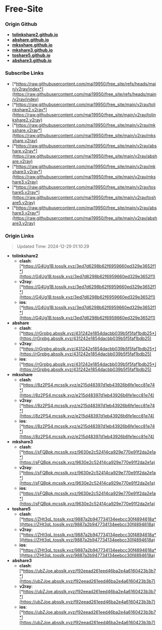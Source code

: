 # Free-Site

### Origin Github

- [**tolinkshare2.github.io**](https://github.com/tolinkshare2/tolinkshare2.github.io)
- [**abshare.github.io**](https://github.com/abshare/abshare.github.io)
- [**mksshare.github.io**](https://github.com/mksshare/mksshare.github.io)
- [**mkshare3.github.io**](https://github.com/mkshare3/mkshare3.github.io)
- [**toshare5.github.io**](https://github.com/toshare5/toshare5.github.io)
- [**abshare3.github.io**](https://github.com/abshare3/abshare3.github.io)

### Subscribe Links

- [*https://raw.githubusercontent.com/mai19950/free_site/refs/heads/main/v2ray/index*](https://raw.githubusercontent.com/mai19950/free_site/refs/heads/main/v2ray/index)
- [*https://raw.githubusercontent.com/mai19950/free_site/main/v2ray/tolinkshare2.v2ray*](https://raw.githubusercontent.com/mai19950/free_site/main/v2ray/tolinkshare2.v2ray)
- [*https://raw.githubusercontent.com/mai19950/free_site/main/v2ray/mksshare.v2ray*](https://raw.githubusercontent.com/mai19950/free_site/main/v2ray/mksshare.v2ray)
- [*https://raw.githubusercontent.com/mai19950/free_site/main/v2ray/abshare.v2ray*](https://raw.githubusercontent.com/mai19950/free_site/main/v2ray/abshare.v2ray)
- [*https://raw.githubusercontent.com/mai19950/free_site/main/v2ray/mkshare3.v2ray*](https://raw.githubusercontent.com/mai19950/free_site/main/v2ray/mkshare3.v2ray)
- [*https://raw.githubusercontent.com/mai19950/free_site/main/v2ray/toshare5.v2ray*](https://raw.githubusercontent.com/mai19950/free_site/main/v2ray/toshare5.v2ray)
- [*https://raw.githubusercontent.com/mai19950/free_site/main/v2ray/abshare3.v2ray*](https://raw.githubusercontent.com/mai19950/free_site/main/v2ray/abshare3.v2ray)

### Origin Links

> Updated Time: 2024-12-29 01:10:29

- **tolinkshare2**
  - **clash**: [*https://G4Ug1B.tosslk.xyz/3ed7d6298b62f6959660ed329e3652f1*](https://G4Ug1B.tosslk.xyz/3ed7d6298b62f6959660ed329e3652f1)
  - **v2ray**: [*https://G4Ug1B.tosslk.xyz/3ed7d6298b62f6959660ed329e3652f1*](https://G4Ug1B.tosslk.xyz/3ed7d6298b62f6959660ed329e3652f1)
  - **ios**: [*https://G4Ug1B.tosslk.xyz/3ed7d6298b62f6959660ed329e3652f1*](https://G4Ug1B.tosslk.xyz/3ed7d6298b62f6959660ed329e3652f1)
- **abshare**
  - **clash**: [*https://rGrpbg.absslk.xyz/431242e1854dacbb039b5f5faf1bdb25*](https://rGrpbg.absslk.xyz/431242e1854dacbb039b5f5faf1bdb25)
  - **v2ray**: [*https://rGrpbg.absslk.xyz/431242e1854dacbb039b5f5faf1bdb25*](https://rGrpbg.absslk.xyz/431242e1854dacbb039b5f5faf1bdb25)
  - **ios**: [*https://rGrpbg.absslk.xyz/431242e1854dacbb039b5f5faf1bdb25*](https://rGrpbg.absslk.xyz/431242e1854dacbb039b5f5faf1bdb25)
- **mksshare**
  - **clash**: [*https://8z2PS4.mcsslk.xyz/e215d48397d1eb43926b6fe1ecc81e74*](https://8z2PS4.mcsslk.xyz/e215d48397d1eb43926b6fe1ecc81e74)
  - **v2ray**: [*https://8z2PS4.mcsslk.xyz/e215d48397d1eb43926b6fe1ecc81e74*](https://8z2PS4.mcsslk.xyz/e215d48397d1eb43926b6fe1ecc81e74)
  - **ios**: [*https://8z2PS4.mcsslk.xyz/e215d48397d1eb43926b6fe1ecc81e74*](https://8z2PS4.mcsslk.xyz/e215d48397d1eb43926b6fe1ecc81e74)
- **mkshare3**
  - **clash**: [*https://sFQBpk.mcsslk.xyz/9630e2c52414ca929e770e91f2da2e1a*](https://sFQBpk.mcsslk.xyz/9630e2c52414ca929e770e91f2da2e1a)
  - **v2ray**: [*https://sFQBpk.mcsslk.xyz/9630e2c52414ca929e770e91f2da2e1a*](https://sFQBpk.mcsslk.xyz/9630e2c52414ca929e770e91f2da2e1a)
  - **ios**: [*https://sFQBpk.mcsslk.xyz/9630e2c52414ca929e770e91f2da2e1a*](https://sFQBpk.mcsslk.xyz/9630e2c52414ca929e770e91f2da2e1a)
- **toshare5**
  - **clash**: [*https://ZHt3qL.tosslk.xyz/9887a2b947734134eebcc30f4894618a*](https://ZHt3qL.tosslk.xyz/9887a2b947734134eebcc30f4894618a)
  - **v2ray**: [*https://ZHt3qL.tosslk.xyz/9887a2b947734134eebcc30f4894618a*](https://ZHt3qL.tosslk.xyz/9887a2b947734134eebcc30f4894618a)
  - **ios**: [*https://ZHt3qL.tosslk.xyz/9887a2b947734134eebcc30f4894618a*](https://ZHt3qL.tosslk.xyz/9887a2b947734134eebcc30f4894618a)
- **abshare3**
  - **clash**: [*https://ubZJoe.absslk.xyz/f92eead261eed46ba2e4a6160423b3b7*](https://ubZJoe.absslk.xyz/f92eead261eed46ba2e4a6160423b3b7)
  - **v2ray**: [*https://ubZJoe.absslk.xyz/f92eead261eed46ba2e4a6160423b3b7*](https://ubZJoe.absslk.xyz/f92eead261eed46ba2e4a6160423b3b7)
  - **ios**: [*https://ubZJoe.absslk.xyz/f92eead261eed46ba2e4a6160423b3b7*](https://ubZJoe.absslk.xyz/f92eead261eed46ba2e4a6160423b3b7)
